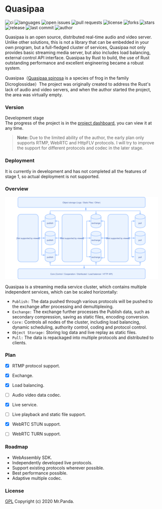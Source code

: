 # Quasipaa

![ci](https://img.shields.io/github/workflow/status/quasipaa/Spinosa/CI)
![languages](https://img.shields.io/github/languages/top/quasipaa/Spinosa)
![open issues](https://img.shields.io/github/issues/quasipaa/Spinosa)
![pull requests](https://img.shields.io/github/issues-pr/quasipaa/Spinosa)
![license](https://img.shields.io/github/license/quasipaa/Spinosa)
![forks](https://img.shields.io/github/forks/quasipaa/Spinosa)
![stars](https://img.shields.io/github/stars/quasipaa/Spinosa)
![release](https://img.shields.io/github/v/release/quasipaa/Spinosa)
![last commit](https://img.shields.io/github/last-commit/quasipaa/Spinosa)
![author](https://img.shields.io/badge/author-Mr.Panda-read)

Quasipaa is an open source, distributed real-time audio and video server. Unlike other solutions, this is not a library that can be embedded in your own program, but a full-fledged cluster of services, Quasipaa not only provides basic streaming media server, but also includes load balancing, external control API interface. Quasipaa by Rust to build, the use of Rust outstanding performance and excellent engineering became a robust system.

Quasipaa（[Quasipaa spinosa](https://en.wikipedia.org/wiki/Quasipaa_spinosa) is a species of frog in the family Dicroglossidae）The project was originally created to address the Rust's lack of audio and video servers, and when the author started the project, the area was virtually empty.


### Version
Development stage</br>
The progress of the project is in the [project dashboard](https://github.com/quasipaas/Quasipaa/projects/1), you can view it at any time.

> **Note:**
> Due to the limited ability of the author, the early plan only supports RTMP, WebRTC and HttpFLV protocols. I will try to improve the support for different protocols and codec in the later stage.


### Deployment
It is currently in development and has not completed all the features of stage 1, so actual deployment is not supported.


### Overview
![design](./design.svg)

Quasipaa is a streaming media service cluster, which contains multiple independent services, which can be scaled horizontally:
* `Publish:` The data pushed through various protocols will be pushed to the exchange after processing and demultiplexing.
* `Exchange:` The exchange further processes the Publish data, such as secondary compression, saving as static files, encoding conversion.
* `Core:` Controls all nodes of the cluster, including load balancing, dynamic scheduling,  authority control, coding and protocol control.
* `Object Storage:` Storing log data and live replay as static files.
* `Pull:` The data is repackaged into multiple protocols and distributed to clients.


### Plan
* [x] RTMP protocol support.
* [x] Exchange.
* [x] Load balancing.
* [ ] Audio video data codec.
* [x] Live service.
* [ ] Live playback and static file support.
* [x] WebRTC STUN support.
* [ ] WebRTC TURN support.


### Roadmap
* WebAssembly SDK.
* Independently developed live protocols.
* Support existing protocols wherever possible.
* Best performance possible.
* Adaptive multiple codec.


### License
[GPL](./LICENSE)
Copyright (c) 2020 Mr.Panda.
